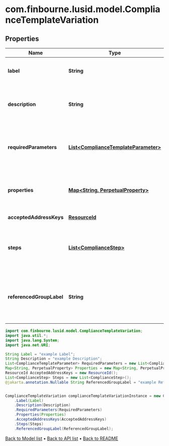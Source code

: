 # com.finbourne.lusid.model.ComplianceTemplateVariation

## Properties

Name | Type | Description | Notes
------------ | ------------- | ------------- | -------------
**label** | **String** | Label of a Compliance Template Variation | [default to String]
**description** | **String** | The description of the Compliance Template Variation | [default to String]
**requiredParameters** | [**List&lt;ComplianceTemplateParameter&gt;**](ComplianceTemplateParameter.md) | A parameter required by a Compliance Template Variation | [default to List<ComplianceTemplateParameter>]
**properties** | [**Map&lt;String, PerpetualProperty&gt;**](PerpetualProperty.md) | Properties associated with the Compliance Template Variation | [default to Map<String, PerpetualProperty>]
**acceptedAddressKeys** | [**ResourceId**](ResourceId.md) |  | [default to ResourceId]
**steps** | [**List&lt;ComplianceStep&gt;**](ComplianceStep.md) | The steps expressed in this template, with their required parameters | [default to List<ComplianceStep>]
**referencedGroupLabel** | **String** | The label of a given referenced group in a Compliance Rule Template Variation | [optional] [default to String]

```java
import com.finbourne.lusid.model.ComplianceTemplateVariation;
import java.util.*;
import java.lang.System;
import java.net.URI;

String Label = "example Label";
String Description = "example Description";
List<ComplianceTemplateParameter> RequiredParameters = new List<ComplianceTemplateParameter>();
Map<String, PerpetualProperty> Properties = new Map<String, PerpetualProperty>();
ResourceId AcceptedAddressKeys = new ResourceId();
List<ComplianceStep> Steps = new List<ComplianceStep>();
@jakarta.annotation.Nullable String ReferencedGroupLabel = "example ReferencedGroupLabel";


ComplianceTemplateVariation complianceTemplateVariationInstance = new ComplianceTemplateVariation()
    .Label(Label)
    .Description(Description)
    .RequiredParameters(RequiredParameters)
    .Properties(Properties)
    .AcceptedAddressKeys(AcceptedAddressKeys)
    .Steps(Steps)
    .ReferencedGroupLabel(ReferencedGroupLabel);
```


[Back to Model list](../README.md#documentation-for-models) &#8226; [Back to API list](../README.md#documentation-for-api-endpoints) &#8226; [Back to README](../README.md)

